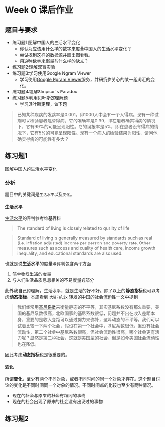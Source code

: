 # Week 0 课后作业

## 题目与要求

-  练习题1:图解中国人的生活水平变化
	-  你认为应该用什么样的数字来度量中国人的生活水平变化？
	-  尝试找到这样的数据源并画出图看看。
	-  用这种数字来衡量有什么样的缺点？
-  练习题2:理解双盲实验
-  练习题3:学习使用Google Ngram Viewer
	-  学习使用[Google Ngram Viewer](http://www.iomooc.com/pages/cards.html?taskId=75281700-b8d3-11e5-a837-0800200c9a66&courseId=b9f63780-8161-11e5-a837-0800200c9a66)服务，并研究你关心的某一组词汇的变化。
-  练习题4:理解Simpson's Paradox
-  练习题5:利用贝叶斯定理解题
	-  学习贝叶斯定理，做下题
	
> 已知某种疾病的发病率是0.001，即1000人中会有一个人得病。现有一种试剂可以检验患者是否得病，它的准确率是0.99，即在患者确实得病的情况下，它有99%的可能呈现阳性。它的误报率是5%，即在患者没有得病的情况下，它有5%的可能呈现阳性。现有一个病人的检验结果为阳性，请问他确实得病的可能性有多大？


## 练习题1
图解中国人的生活水平变化
### 分析

题目中的关键词是`生活水平`以及`变化`。

#### 生活水平

[生活水平](https://en.wikipedia.org/wiki/Standard_of_living)的评判参考维基百科


> The standard of living is closely related to quality of life

> Standard of living is generally measured by standards such as real (i.e. inflation adjusted) income per person and poverty rate. Other measures such as access and quality of health care, income growth inequality, and educational standards are also used. 

也就是说**生活水平**的度量与评判包含两个方面

1. 简单物质生活的度量
2. 与人们生活品质息息相关的不易度量的部分

此外我自己的理解，生活水平，就是生活的好不好。除了以上的**静态指标**也可以考虑**动态指标**。本周看到 `大猫Felix` 转发的[中国的社会流动性](https://mp.weixin.qq.com/s?__biz=MjM5MTg4ODA0NA==&mid=404363982&idx=1&sn=1e37bd77d1d74a9c82a24a9a86f6a43c&scene=2&srcid=0107deAnralrQnvIbrWNXoBc&key=41ecb04b0511100335b08f36f76000c750466a7725d91f2d227ba1935d442cfc056d6f0901e496ce40b357cd31a67e57&ascene=0&uin=MTM3ODUzNQ%3D%3D&devicetype=iMac+MacBookPro12%2C1+OSX+OSX+10.11.2+build(15C50)&version=11020201&pass_ticket=vbdxDdJcKkaMLAQN55XTalHZ1y%2F0MntdjOuPxGZA9lk%3D)一文中提到 

> 我们经常用[基尼系数](https://en.wikipedia.org/wiki/Gini_coefficient)来衡量静态的不平等，其实基尼系数没有那么重要，美国的基尼系数很高，北欧国家的基尼系数很低，问题并不出在收入差距本身，重要的是收入差距可以通过努力来弥补，这叫动态的不平等。我们可以试着比较一下两个社会，假设在第一个社会中，基尼系数很低，但没有社会流动性，第二个社会中基尼系数很高，但社会流动性很高，哪个社会更有活力呢？显然是第二种社会，这就是美国型的社会，但是如今美国社会流动性也在降低。

因此考虑**动态指标**也是很重要的。

#### 变化

所谓**变化**，至少有两个不同对象，或者不同时间的同一个对象才存在。这个题目讨论的变化是不同时间同一个对象的情况。不同时间点的比较也至少有两种情况。

- 现在的社会与原来的社会有相同的事物
- 现在的社会出现了原来的社会没有出现过的事物



## 练习题2